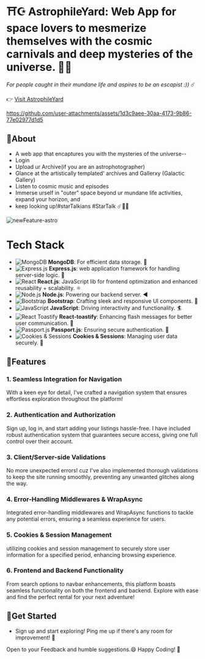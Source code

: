 # ⛩️☪️ AstrophileYard: Web App for space lovers to mesmerize themselves with the cosmic carnivals and deep mysteries of the universe. 🌟🌊
  <em>For people caught in their mundane life and aspires to be an escapist :))</em> ☄️

👉 [Visit AstrophileYard](https://astrophileyard.onrender.com)

https://github.com/user-attachments/assets/1d3c9aee-30aa-4173-9b86-77e02977d1d5


## 🎇About
-  A web app that encaptures you with the mysteries of the universe--
-  Login 
-  Upload ur Archive(if you are an astrophotographer)
-  Glance at the artistically templated' archives and Gallerxy (Galactic Gallery)
-  Listen to cosmic music and episodes
-  Immerse urself in "outer" space beyond ur mundane life activities, expand your horizon, and
-  keep looking up!#starTalkians #StarTalk ☄️🌠✨ 

![newFeature-astro](https://github.com/user-attachments/assets/193d4159-69c1-462f-be02-254c1092422a)


# Tech Stack

- ![MongoDB](https://img.shields.io/badge/MongoDB-4EA94B?style=for-the-badge&logo=mongodb&logoColor=white) **MongoDB**: For efficient data storage. 🏪
- ![Express.js](https://img.shields.io/badge/Express.js-000000?style=for-the-badge&logo=express&logoColor=white) **Express.js**: web application framework for handling server-side logic. 🧮
- ![React](https://img.shields.io/badge/React-61DAFB?style=for-the-badge&logo=react&logoColor=black) **React.js**: JavaScript lib for frontend optimization and enhanced reusability + scalability. ⚛️
- ![Node.js](https://img.shields.io/badge/Node.js-339933?style=for-the-badge&logo=nodedotjs&logoColor=white) **Node.js**: Powering our backend server. ◀️
- ![Bootstrap](https://img.shields.io/badge/Bootstrap-7952B3?style=for-the-badge&logo=bootstrap&logoColor=white) **Bootstrap**: Crafting sleek and responsive UI components. 🌙
- ![JavaScript](https://img.shields.io/badge/JavaScript-F7DF1E?style=for-the-badge&logo=javascript&logoColor=black) **JavaScript**: Driving interactivity and functionality. 🏄
- ![React Toastify](https://img.shields.io/badge/React_Toastify-FFDD00?style=for-the-badge&logo=react&logoColor=black) **React-toastify**: Enhancing flash messages for better user communication. 🔦
- ![Passport.js](https://img.shields.io/badge/Passport.js-34E27A?style=for-the-badge&logo=passport&logoColor=black) **Passport.js**: Ensuring secure authentication. 🛂
- ![Cookies & Sessions](https://img.shields.io/badge/Cookies_&_Sessions-FB7D24?style=for-the-badge&logo=internetexplorer&logoColor=white) **Cookies & Sessions**: Managing user data securely. 🍪

  
## 🎇Features

### 1. Seamless Integration for Navigation
With a keen eye for detail, I've crafted a navigation system that ensures effortless exploration throughout the platform!

### 2. Authentication and Authorization
Sign up, log in, and start adding your listings hassle-free. I have included robust authentication system that guarantees secure access, giving one full control over their account.

### 3. Client/Server-side Validations
No more unexpected errors! cuz I've also implemented thorough validations to keep the site running smoothly, preventing any unwanted glitches along the way.

### 4. Error-Handling Middlewares & WrapAsync
Integrated error-handling middlewares and WrapAsync functions to tackle any potential errors, ensuring a seamless experience for users.

### 5. Cookies & Session Management
 utilizing cookies and session management to securely store user information for a specified period, enhancing browsing experience.

### 6. Frontend and Backend Functionality
From search options to navbar enhancements, this platform boasts seamless functionality on both the frontend and backend. Explore with ease and find the perfect rental for your next adventure!


## 🎇Get Started

-  Sign up and start exploring! Ping me up if there's any room for improvement! 📩

Open to your Feedback and humble suggestions.😄
Happy Coding! 🌟
